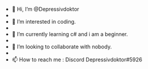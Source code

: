 - 👋 Hi, I’m @Depressivdoktor
- 
- 👀 I’m interested in coding. 
- 
- 🌱 I’m currently learning c# and i am a beginner.
- 
- 💞️ I’m looking to collaborate with nobody.
- 
- 📫 How to reach me : Discord Depressivdoktor#5926

<!---
Depressivdoktor/Depressivdoktor is a ✨ special ✨ repository because its `README.md` (this file) appears on your GitHub profile.
You can click the Preview link to take a look at your changes.
--->
